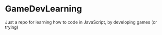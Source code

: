 GameDevLearning
===============

Just a repo for learning how to code in JavaScript, by developing games (or trying)
